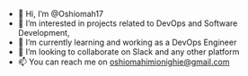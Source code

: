 - 👋 Hi, I’m @Oshiomah17
- 👀 I’m interested in projects related to DevOps and Software Development, 
- 🌱 I’m currently learning and working as a DevOps Engineer
- 💞️ I’m looking to collaborate on Slack and any other platform
- 📫 You can reach me on oshiomahimionighie@gmail.com

<!---
Oshiomah17/Oshiomah17 is a ✨ special ✨ repository because its `README.md` (this file) appears on your GitHub profile.
You can click the Preview link to take a look at your changes.
--->
